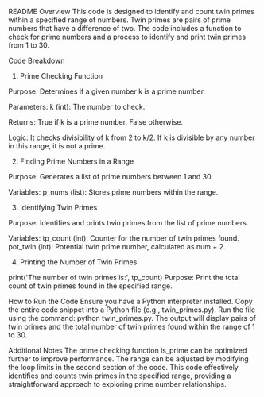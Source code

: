 
README
Overview
This code is designed to identify and count twin primes within a specified range of numbers. Twin primes are pairs of prime numbers that have a difference of two. The code includes a function to check for prime numbers and a process to identify and print twin primes from 1 to 30.

Code Breakdown
1. Prime Checking Function

Purpose: Determines if a given number k is a prime number.

Parameters:
k (int): The number to check.

Returns:
True if k is a prime number.
False otherwise.

Logic:
It checks divisibility of k from 2 to k/2. If k is divisible by any number in this range, it is not a prime.

2. Finding Prime Numbers in a Range

Purpose: Generates a list of prime numbers between 1 and 30.

Variables:
p_nums (list): Stores prime numbers within the range.

3. Identifying Twin Primes
        
Purpose: Identifies and prints twin primes from the list of prime numbers.

Variables:
tp_count (int): Counter for the number of twin primes found.
pot_twin (int): Potential twin prime number, calculated as num + 2.

4. Printing the Number of Twin Primes

print('The number of twin primes is:', tp_count)
Purpose: Print the total count of twin primes found in the specified range.

How to Run the Code
Ensure you have a Python interpreter installed.
Copy the entire code snippet into a Python file (e.g., twin_primes.py).
Run the file using the command: python twin_primes.py.
The output will display pairs of twin primes and the total number of twin primes found within the range of 1 to 30.

Additional Notes
The prime checking function is_prime can be optimized further to improve performance.
The range can be adjusted by modifying the loop limits in the second section of the code.
This code effectively identifies and counts twin primes in the specified range, providing a straightforward approach to exploring prime number relationships.






